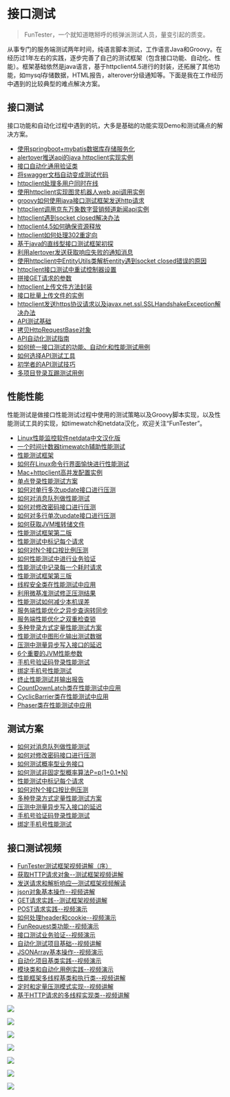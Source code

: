 # 接口测试

> FunTester，一个就知道瞎掰呼的核弹派测试人员，量变引起的质变。

从事专门的服务端测试两年时间，纯语言脚本测试，工作语言Java和Groovy。在经历过1年左右的实践，逐步完善了自己的测试框架（包含接口功能、自动化、性能）。框架基础依然是java语言，基于httpclient4.5进行的封装，还拓展了其他功能，如mysql存储数据，HTML报告，alterover分级通知等。下面是我在工作经历中遇到的比较典型的难点解决方案。


## 接口测试

接口功能和自动化过程中遇到的坑，大多是基础的功能实现Demo和测试痛点的解决方案。

- [使用springboot+mybatis数据库存储服务化](https://mp.weixin.qq.com/s/N_5tHW1JJLZlxCaDI2PvyQ)
- [alertover推送api的java httpclient实现实例](https://mp.weixin.qq.com/s/DJXCBEG3SbybfbT6blO1jA)
- [接口自动化通用验证类](https://mp.weixin.qq.com/s/fP1clCKkLREfg6POKV5n1A)
- [将swagger文档自动变成测试代码](https://mp.weixin.qq.com/s/SY8mVenj0zMe5b47GS9VSQ)
- [httpclient处理多用户同时在线](https://mp.weixin.qq.com/s/Nuc30Fwy6-Qyr-Pc65t1_g)
- [使用httpclient实现图灵机器人web api调用实例](https://mp.weixin.qq.com/s/dYyxvAhwSmJkNI8N9lYQfg)
- [groovy如何使用java接口测试框架发送http请求](https://mp.weixin.qq.com/s/KF5lzMT-E2IBOkp_UjuC4g)
- [httpclient调用京东万象数字营销频道新闻api实例](https://mp.weixin.qq.com/s/kSqgSbPci-q2pfsdcU5Ekw)
- [httpclient遇到socket closed解决办法](https://mp.weixin.qq.com/s/mDRC7mssKmnvcI6StQWIBQ)
- [httpclient4.5如何确保资源释放](https://mp.weixin.qq.com/s/373Lx1bv0vi-pIBgWNzC9Q)
- [httpclient如何处理302重定向](https://mp.weixin.qq.com/s/vg354AjPKhIZsnSu4GZjZg)
- [基于java的直线型接口测试框架初探](https://mp.weixin.qq.com/s/xhg4exdb1G18-nG5E7exkQ)
- [利用alertover发送获取响应失败的通知消息](https://mp.weixin.qq.com/s/w6y2UkgL3J20mAxc8fq0tA)
- [使用httpclient中EntityUtils类解析entity遇到socket closed错误的原因](https://mp.weixin.qq.com/s/RJnuOa2K6aRCElJafkFeug)
- [httpclient接口测试中重试控制器设置](https://mp.weixin.qq.com/s/hknNdq_ybQ1MoXh_dI3JVA)
- [拼接GET请求的参数](https://mp.weixin.qq.com/s/EGw_97scexH_3m2Uc8Ye5A)
- [httpclient上传文件方法封装](https://mp.weixin.qq.com/s/HIrwl5ullvEmn_UuyLKkRg)
- [接口批量上传文件的实例](https://mp.weixin.qq.com/s/wZwkWchXXC6iddX1oVEnZQ)
- [httpclient发送https协议请求以及javax.net.ssl.SSLHandshakeException解决办法](https://mp.weixin.qq.com/s/uSHhKRrL2f9USKpSykkpkQ)
- [API测试基础](https://mp.weixin.qq.com/s/bkbUEa9CF21xMYSlhPcULw)
- [拷贝HttpRequestBase对象](https://mp.weixin.qq.com/s/kxB1c0GmSF5OAM15UQJU2Q)
- [API自动化测试指南](https://mp.weixin.qq.com/s/uy_Vn_ZVUEu3YAI1gW2T_A)
- [如何统一接口测试的功能、自动化和性能测试用例](https://mp.weixin.qq.com/s/1xqtXNVw7BdUa03nVcsMTg)
- [如何选择API测试工具](https://mp.weixin.qq.com/s/m2TNJDiqAAWYV9L6UP-29w)
- [初学者的API测试技巧](https://mp.weixin.qq.com/s/_uk6dw5Q7CfS-gXGH-TZEQ)
- [多项目登录互踢测试用例](https://mp.weixin.qq.com/s/Nn_CUy_j7j6bUwHSkO0pCQ)

## 性能性能

性能测试是做接口性能测试过程中使用的测试策略以及Groovy脚本实现，以及性能测试工具的实现，如timewatch和netdata汉化，欢迎关注“FunTester”。

- [Linux性能监控软件netdata中文汉化版](https://mp.weixin.qq.com/s/7VG7gHx7FUvsuNtBTJpjWA)
- [一个时间计数器timewatch辅助性能测试](https://mp.weixin.qq.com/s/-YZ04n2kyfO0q2QaKHX_0Q)
- [性能测试框架](https://mp.weixin.qq.com/s/3_09j7-5ex35u30HQRyWug)
- [如何在Linux命令行界面愉快进行性能测试](https://mp.weixin.qq.com/s/fwGqBe1SpA2V0lPfAOd04Q)
- [Mac+httpclient高并发配置实例](https://mp.weixin.qq.com/s/r4a-vGz0pxeZBPPH3phujw)
- [单点登录性能测试方案](https://mp.weixin.qq.com/s/sv8FnvIq44dFEq63LpOD2A)
- [如何对单行多次update接口进行压测](https://mp.weixin.qq.com/s/Ly1Y4iPGgL6FNRsbOTv0sg)
- [如何对消息队列做性能测试](https://mp.weixin.qq.com/s/MNt22aW3Op9VQ5OoMzPwBw)
- [如何对修改密码接口进行压测](https://mp.weixin.qq.com/s/9CL_6-uZOlAh7oeo7NOpag)
- [如何对多行单次update接口进行压测](https://mp.weixin.qq.com/s/Fsqw7vlw6K9EKa_XJwGIgQ)
- [如何获取JVM堆转储文件](https://mp.weixin.qq.com/s/qCg7nsXVvT1q-9yquQOfWA)
- [性能测试框架第二版](https://mp.weixin.qq.com/s/JPyGQ2DRC6EVBmZkxAoVWA)
- [性能测试中标记每个请求](https://mp.weixin.qq.com/s/PokvzoLdVf_y9inlVXHJHQ)
- [如何对N个接口按比例压测](https://mp.weixin.qq.com/s/GZxbH4GjDkk4BLqnUj1_kw)
- [如何性能测试中进行业务验证](https://mp.weixin.qq.com/s/OEvRy1bS2Yq_w1kGiidmng)
- [性能测试中记录每一个耗时请求](https://mp.weixin.qq.com/s/VXcp4uIMm8mRgqe8fVhuCQ)
- [性能测试框架第三版](https://mp.weixin.qq.com/s/Mk3PoH7oJX7baFmbeLtl_w)
- [线程安全类在性能测试中应用](https://mp.weixin.qq.com/s/0-Y63wXqIugVC8RiKldHvg)
- [利用微基准测试修正压测结果](https://mp.weixin.qq.com/s/dmO33qhOBrTByw_NshS-uA)
- [性能测试如何减少本机误差](https://mp.weixin.qq.com/s/S6b_wwSowVolp1Uu6sEIOA)
- [服务端性能优化之异步查询转同步](https://mp.weixin.qq.com/s/okYP2aOPfkWj2FjZcAtQNA)
- [服务端性能优化之双重检查锁](https://mp.weixin.qq.com/s/-bOyHBcqFlJY3c0PEZaWgQ)
- [多种登录方式定量性能测试方案](https://mp.weixin.qq.com/s/WuZ2h2rr0rNBgEvQVioacA)
- [性能测试中图形化输出测试数据](https://mp.weixin.qq.com/s/EMvpYIsszdwBJFPIxztTvA)
- [压测中测量异步写入接口的延迟](https://mp.weixin.qq.com/s/odvK1iYgg4eRVtOOPbq15w)
- [6个重要的JVM性能参数](https://mp.weixin.qq.com/s/b1QnapiAVn0HD5DQU9JrIw)
- [手机号验证码登录性能测试](https://mp.weixin.qq.com/s/i-j8fJAdcsJ7v8XPOnPDAw)
- [绑定手机号性能测试](https://mp.weixin.qq.com/s/K5x1t1dKtIT2NKV6k4v5mw)
- [终止性能测试并输出报告](https://mp.weixin.qq.com/s/II4-UbKDikctmS_vRT-xLg)
- [CountDownLatch类在性能测试中应用](https://mp.weixin.qq.com/s/uYBPPOjauR2h81l2uKMANQ)
- [CyclicBarrier类在性能测试中应用](https://mp.weixin.qq.com/s/kvEHX3t_2xpMke9vwOdWrg)
- [Phaser类在性能测试中应用](https://mp.weixin.qq.com/s/plxNnQq7yNQvHYEGpyY4uA)

## 测试方案
- [如何对消息队列做性能测试](https://mp.weixin.qq.com/s/MNt22aW3Op9VQ5OoMzPwBw)
- [如何对修改密码接口进行压测](https://mp.weixin.qq.com/s/9CL_6-uZOlAh7oeo7NOpag)
- [如何测试概率型业务接口](https://mp.weixin.qq.com/s/kUVffhjae3eYivrGqo6ZMg)
- [如何测试非固定型概率算法P=p(1+0.1*N)](https://mp.weixin.qq.com/s/sgg8v-Bi-_sUDJXwuTCMGg)
- [性能测试中标记每个请求](https://mp.weixin.qq.com/s/PokvzoLdVf_y9inlVXHJHQ)
- [如何对N个接口按比例压测](https://mp.weixin.qq.com/s/GZxbH4GjDkk4BLqnUj1_kw)
- [多种登录方式定量性能测试方案](https://mp.weixin.qq.com/s/WuZ2h2rr0rNBgEvQVioacA)
- [压测中测量异步写入接口的延迟](https://mp.weixin.qq.com/s/odvK1iYgg4eRVtOOPbq15w)
- [手机号验证码登录性能测试](https://mp.weixin.qq.com/s/i-j8fJAdcsJ7v8XPOnPDAw)
- [绑定手机号性能测试](https://mp.weixin.qq.com/s/K5x1t1dKtIT2NKV6k4v5mw)

## 接口测试视频

- [FunTester测试框架视频讲解（序）](https://mp.weixin.qq.com/s/CJrHAAniDMyr5oDXYHpPcQ)
- [获取HTTP请求对象--测试框架视频讲解](https://mp.weixin.qq.com/s/hG89sGf96GcPb2hGnludsw)
- [发送请求和解析响应—测试框架视频解读](https://mp.weixin.qq.com/s/xUQ8o3YuZOChXZ2UGR1Kyw)
- [json对象基本操作--视频讲解](https://mp.weixin.qq.com/s/MQtcIGKwWGEMb2XD3zmAIQ)
- [GET请求实践--测试框架视频讲解](https://mp.weixin.qq.com/s/_ZEDmRPXe4SLjCgdwDtC7A)
- [POST请求实践--视频演示](https://mp.weixin.qq.com/s/g0mLzMQ4Br2e592m3p68eg)
- [如何处理header和cookie--视频演示](https://mp.weixin.qq.com/s/MkwzT9VPglSnOxY7geSUiQ)
- [FunRequest类功能--视频演示](https://mp.weixin.qq.com/s/WGS6ZwAvw7X4MC004Gz4pA)
- [接口测试业务验证--视频演示](https://mp.weixin.qq.com/s/DH8HDmaritXQnkBIFOadoA)
- [自动化测试项目基础--视频讲解](https://mp.weixin.qq.com/s/n9zu4OLyj7FbNsV0bYlOYg)
- [JSONArray基本操作--视频演示](https://mp.weixin.qq.com/s/OosDbRoknMe1riaPc3hhLg)
- [自动化项目基类实践--视频演示](https://mp.weixin.qq.com/s/IdvSi-GDtE5nqGnR-_4LWA)
- [模块类和自动化用例实践--视频演示](https://mp.weixin.qq.com/s/Y_A8M7KHmdlJJOD4B4rN4Q)
- [性能框架多线程基类和执行类--视频讲解](https://mp.weixin.qq.com/s/8Dh-5XfvX8Fm4IqmzbtY6Q)
- [定时和定量压测模式实现--视频讲解](https://mp.weixin.qq.com/s/l_4wCjVM1fAVRHgEPrcrwg)
- [基于HTTP请求的多线程实现类--视频讲解](https://mp.weixin.qq.com/s/8SG1xtzq8ArY84Bxm_SNow)


![](http://pic.automancloud.com/0_Fotor.jpg)

![](http://pic.automancloud.com/42387498274.jpeg)

![](http://pic.automancloud.com/ES5YqymXkAArmT-.jpg)

![](http://pic.automancloud.com/web-3967926_1920.png)

![](http://pic.automancloud.com/WechatIMG49.jpeg)

![](http://pic.automancloud.com/Data-Science-as-a-Service-Market-880x660.png)

![](http://pic.automancloud.com/dkjflsjf.jpg)